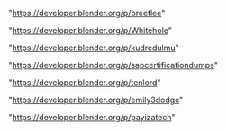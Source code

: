 "https://developer.blender.org/p/breetlee"

"https://developer.blender.org/p/Whitehole"

"https://developer.blender.org/p/kudredulmu"

"https://developer.blender.org/p/sapcertificationdumps"

"https://developer.blender.org/p/tenlord"

"https://developer.blender.org/p/emily3dodge"

 
"https://developer.blender.org/p/payizatech"


 
